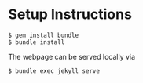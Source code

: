 # Setup Instructions

~~~
$ gem install bundle
$ bundle install
~~~

The webpage can be served locally via

~~~
$ bundle exec jekyll serve
~~~
